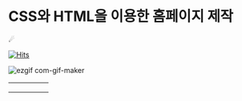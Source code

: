 # CSS와 HTML을 이용한 홈페이지 제작

☄

[![Hits](https://hits.seeyoufarm.com/api/count/incr/badge.svg?url=https%3A%2F%2Fgithub.com%2Fbjl0615%2Fhomepage&count_bg=%2379C83D&title_bg=%23555555&icon=&icon_color=%23E7E7E7&title=hits&edge_flat=false)](https://hits.seeyoufarm.com)

![ezgif com-gif-maker](https://user-images.githubusercontent.com/77454091/129482958-433e1ac0-7412-4c47-8bbc-0806b709ebc5.gif)

|| | |   |   |
|---|---|---|---|---|
||   |   |   |   |
|  |   |   |   |   |
|   |   |   |   |   |



